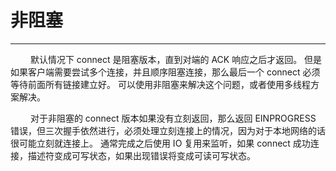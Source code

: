 # 非阻塞
***

&emsp;&emsp;
默认情况下 connect 是阻塞版本，直到对端的 ACK 响应之后才返回。
但是如果客户端需要尝试多个连接，并且顺序阻塞连接，那么最后一个 connect 必须等待前面所有链接建立好。
可以使用非阻塞来解决这个问题，或者使用多线程方案解决。

&emsp;&emsp;
对于非阻塞的 connect 版本如果没有立刻返回，那么返回 EINPROGRESS 错误，但三次握手依然进行，必须处理立刻连接上的情况，因为对于本地网络的话很可能立刻就连接上。
通常完成之后使用 IO 复用来监听，如果 connect 成功连接，描述符变成可写状态，如果出现错误将变成可读可写状态。